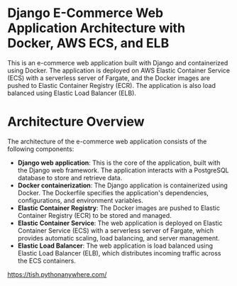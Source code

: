 # Django E-Commerce Web Application Architecture with Docker, AWS ECS, and ELB

This is an e-commerce web application built with Django and containerized using Docker. The application is deployed on AWS Elastic Container Service (ECS) with a serverless server of Fargate, and the Docker images are pushed to Elastic Container Registry (ECR). The application is also load balanced using Elastic Load Balancer (ELB).

# Architecture Overview
The architecture of the e-commerce web application consists of the following components:

- **Django web application**: This is the core of the application, built with the Django web framework. The application interacts with a PostgreSQL database to store and retrieve data.
- **Docker containerization**: The Django application is containerized using Docker. The Dockerfile specifies the application's dependencies, configurations, and environment variables.
- **Elastic Container Registry**: The Docker images are pushed to Elastic Container Registry (ECR) to be stored and managed.
- **Elastic Container Service**: The web application is deployed on Elastic Container Service (ECS) with a serverless server of Fargate, which provides automatic scaling, load balancing, and server management.
- **Elastic Load Balancer**: The web application is load balanced using Elastic Load Balancer (ELB), which distributes incoming traffic across the ECS containers.

https://tish.pythonanywhere.com/
